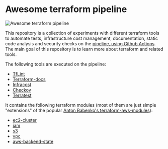 # Awesome terraform pipeline

![Awesome terraform pipeline](https://github.com/bmbferreira/awesome-terraform-pipeline/workflows/Awesome%20Terraform%20Workflow/badge.svg)

This repository is a collection of experiments with different terraform tools
to automate tests, infrastructure cost management, documentation, static code analysis and security checks 
on the [pipeline, using Github Actions](./.github/workflows/awesome-terraform-pipeline.yml).
The main goal of this repository is to learn more about terraform and related tools. 

The following tools are executed on the pipeline:
* [TfLint](https://github.com/terraform-linters/tflint)
* [Terraform-docs](https://github.com/terraform-docs/terraform-docs)
* [Infracost](https://github.com/infracost/infracost)
* [Checkov](https://github.com/bridgecrewio/checkov)
* [Terratest](https://github.com/infracost/infracost)

It contains the following terraform modules (most of them are just simple "extensions" of the popular [Anton Babenko's terraform-aws-modules](https://github.com/terraform-aws-modules)):
* [ec2-cluster](./terraform/modules/ec2-cluster/README.md)
* [iam](./terraform/modules/iam/README.md)
* [s3](./terraform/modules/s3/README.md)
* [vpc](./terraform/modules/vpc/README.md)
* [aws-backend-state](./terraform/modules/aws-backend-state/README.md)
